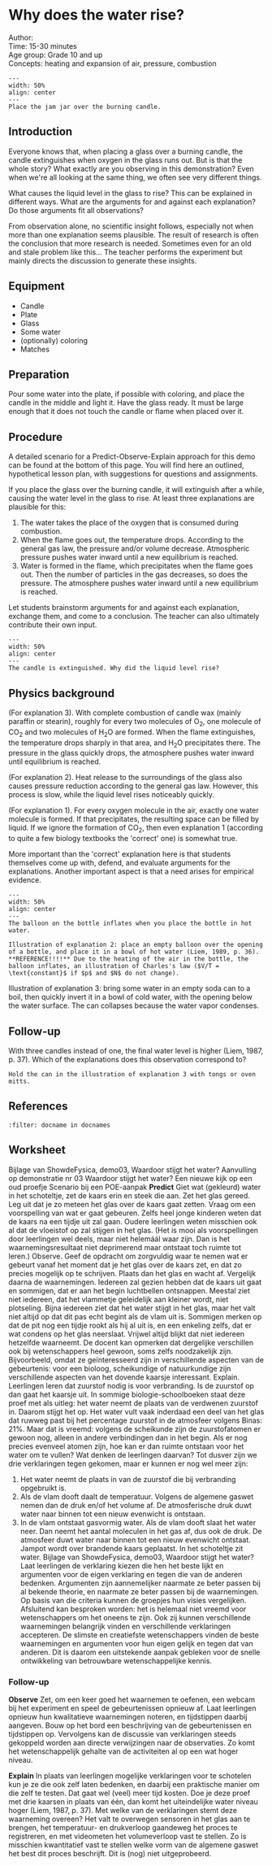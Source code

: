 

# Why does the water rise?

Author:     \
Time:	15-30 minutes  	\
Age group:	Grade 10 and up\
Concepts:	heating and expansion of air, pressure, combustion


```{figure} demo27_figure1.JPG
---
width: 50%
align: center
---
Place the jam jar over the burning candle.
```

## Introduction
Everyone knows that, when placing a glass over a burning candle, the candle extinguishes when oxygen in the glass runs out. But is that the whole story? What exactly are you observing in this demonstration? Even when we're all looking at the same thing, we often see very different things.

What causes the liquid level in the glass to rise? This can be explained in different ways. What are the arguments for and against each explanation? Do those arguments fit all observations?

From observation alone, no scientific insight follows, especially not when more than one explanation seems plausible. The result of research is often the conclusion that more research is needed. Sometimes even for an old and stale problem like this...
The teacher performs the experiment but mainly directs the discussion to generate these insights.

## Equipment
* Candle
* Plate 
* Glass 
* Some water 
* (optionally) coloring 
* Matches

## Preparation
Pour some water into the plate, if possible with coloring, and place the candle in the middle and light it. Have the glass ready. It must be large enough that it does not touch the candle or flame when placed over it.

## Procedure
A detailed scenario for a Predict-Observe-Explain approach for this demo can be found at the bottom of this page. You will find here an outlined, hypothetical lesson plan, with suggestions for questions and assignments. 

If you place the glass over the burning candle, it will extinguish after a while, causing the water level in the glass to rise. At least three explanations are plausible for this:
1. The water takes the place of the oxygen that is consumed during combustion.
2. When the flame goes out, the temperature drops. According to the general gas law, the pressure and/or volume decrease. Atmospheric pressure pushes water inward until a new equilibrium is reached.
3. Water is formed in the flame, which precipitates when the flame goes out. Then the number of particles in the gas decreases, so does the pressure. The atmosphere pushes water inward until a new equilibrium is reached.

Let students brainstorm arguments for and against each explanation, exchange them, and come to a conclusion. The teacher can also ultimately contribute their own input.

```{figure} demo27_figure2.JPG
---
width: 50%
align: center
---
The candle is extinguished. Why did the liquid level rise?
```


## Physics background
(For explanation 3). With complete combustion of candle wax (mainly paraffin or stearin), roughly for every two molecules of O$_2$, one molecule of CO$_2$ and two molecules of H$_2$O are formed. When the flame extinguishes, the temperature drops sharply in that area, and H$_2$O precipitates there. The pressure in the glass quickly drops, the atmosphere pushes water inward until equilibrium is reached.

(For explanation 2). Heat release to the surroundings of the glass also causes pressure reduction according to the general gas law. However, this process is slow, while the liquid level rises noticeably quickly.

(For explanation 1). For every oxygen molecule in the air, exactly one water molecule is formed. If that precipitates, the resulting space can be filled by liquid. If we ignore the formation of CO$_2$, then even explanation 1 (according to quite a few biology textbooks the 'correct' one) is somewhat true.

More important than the 'correct' explanation here is that students themselves come up with, defend, and evaluate arguments for the explanations. Another important aspect is that a need arises for empirical evidence.

```{figure} demo27_figure3.jpg
---
width: 50%
align: center
---
The balloon on the bottle inflates when you place the bottle in hot water.
```

```{tip}
Illustration of explanation 2: place an empty balloon over the opening of a bottle, and place it in a bowl of hot water (Liem, 1989, p. 36). **REFERENCE!!!!** Due to the heating of the air in the bottle, the balloon inflates, an illustration of Charles's law ($V/T = \text{constant}$ if $p$ and $N$ do not change).
```

Illustration of explanation 3: bring some water in an empty soda can to a boil, then quickly invert it in a bowl of cold water, with the opening below the water surface. The can collapses because the water vapor condenses.

## Follow-up
With three candles instead of one, the final water level is higher (Liem, 1987, p. 37). Which of the explanations does this observation correspond to?

```{warning}
Hold the can in the illustration of explanation 3 with tongs or oven mitts.
```

## References
```{bibliography}
:filter: docname in docnames
```


## Worksheet

Bijlage van ShowdeFysica, demo03, Waardoor stijgt het water?
Aanvulling op demonstratie nr 03
Waardoor stijgt het water?
Een nieuwe kijk op een oud proefje
Scenario bij een POE-aanpak
**Predict**
Giet wat (gekleurd) water in het schoteltje, zet de kaars erin en steek
die aan. Zet het glas gereed. Leg uit dat je zo meteen het glas over
de kaars gaat zetten.
Vraag om een voorspelling van wat er gaat gebeuren. Zelfs heel jonge kinderen weten
dat de kaars na een tijdje uit zal gaan. Oudere leerlingen weten misschien ook al dat de
vloeistof op zal stijgen in het glas.
(Het is mooi als voorspellingen door leerlingen wel deels, maar niet helemáál waar zijn.
Dan is het waarnemingsresultaat niet deprimerend maar ontstaat toch ruimte tot leren.)
Observe.
Geef de opdracht om zorgvuldig waar te nemen wat er gebeurt vanaf het moment dat je
het glas over de kaars zet, en dat zo precies mogelijk op te schrijven. Plaats dan het glas
en wacht af.
Vergelijk daarna de waarnemingen. Iedereen zal gezien hebben dat de kaars uit gaat en
sommigen, dat er aan het begin luchtbellen ontsnappen. Meestal ziet niet iedereen, dat
het vlammetje geleidelijk aan kleiner wordt, niet plotseling. Bijna iedereen ziet dat het
water stijgt in het glas, maar het valt niet altijd op dat dit pas echt begint als de vlam uit
is. Sommigen merken op dat de pit nog een tijdje rookt als hij al uit is, en een enkeling
zelfs, dat er wat condens op het glas neerslaat.
Vrijwel altijd blijkt dat niet iedereen hetzelfde waarneemt. De docent kan opmerken dat
dergelijke verschillen ook bij wetenschappers heel gewoon, soms zelfs noodzakelijk zijn.
Bijvoorbeeld, omdat ze geïnteresseerd zijn in verschillende aspecten van de gebeurtenis:
voor een bioloog, scheikundige of natuurkundige zijn verschillende aspecten van het
dovende kaarsje interessant.
Explain.
Leerlingen leren dat zuurstof nodig is voor verbranding. Is de zuurstof op dan gaat het
kaarsje uit. In sommige biologie-schoolboeken staat deze proef met als uitleg: het water
neemt de plaats van de verdwenen zuurstof in. Daarom stijgt het op. Het water vult vaak
inderdaad een deel van het glas dat ruwweg past bij het percentage zuurstof in de
atmosfeer volgens Binas: 21%.
Maar dat is vreemd: volgens de scheikunde zijn de zuurstofatomen er gewoon nog,
alleen in andere verbindingen dan in het begin. Als er nog precies evenveel atomen zijn,
hoe kan er dan ruimte ontstaan voor het water om te vullen? Wat denken de leerlingen
daarvan?
Tot dusver zijn we drie verklaringen tegen gekomen, maar er kunnen er nog wel meer
zijn:
1. Het water neemt de plaats in van de zuurstof die bij verbranding opgebruikt is.
2. Als de vlam dooft daalt de temperatuur. Volgens de algemene gaswet nemen dan de
druk en/of het volume af. De atmosferische druk duwt water naar binnen tot een
nieuw evenwicht is ontstaan.
3. In de vlam ontstaat gasvormig water. Als de vlam dooft slaat het water neer. Dan
neemt het aantal moleculen in het gas af, dus ook de druk. De atmosfeer duwt water
naar binnen tot een nieuw evenwicht ontstaat.
Jampot wordt over
brandende kaars geplaatst.
In het schoteltje zit water.
Bijlage van ShowdeFysica, demo03, Waardoor stijgt het water?
Laat leerlingen de verklaring kiezen die hen het beste lijkt en argumenten voor de eigen
verklaring en tegen die van de anderen bedenken. Argumenten zijn aannemelijker
naarmate ze beter passen bij al bekende theorie, en naarmate ze beter passen bij de
waarnemingen. Op basis van die criteria kunnen de groepjes hun visies vergelijken.
Afsluitend kan besproken worden: het is helemaal niet vreemd voor wetenschappers om
het oneens te zijn. Ook zij kunnen verschillende waarnemingen belangrijk vinden en
verschillende verklaringen accepteren. De slimste en creatiefste wetenschappers vinden
de beste waarnemingen en argumenten voor hun eigen gelijk en tegen dat van anderen.
Dit is daarom een uitstekende aanpak gebleken voor de snelle ontwikkeling van
betrouwbare wetenschappelijke kennis.

### Follow-up
**Observe**
Zet, om een keer goed het waarnemen te oefenen, een webcam bij het experiment en
speel de gebeurtenissen opnieuw af. Laat leerlingen opnieuw hun kwalitatieve
waarnemingen noteren, en tijdstippen daarbij aangeven. Bouw op het bord een
beschrijving van de gebeurtenissen en tijdstippen op. Vervolgens kan de discussie van
verklaringen steeds gekoppeld worden aan directe verwijzingen naar de observaties. Zo
komt het wetenschappelijk gehalte van de activiteiten al op een wat hoger niveau.

**Explain**
In plaats van leerlingen mogelijke verklaringen voor te schotelen kun je ze die ook zelf
laten bedenken, en daarbij een praktische manier om die zelf te testen. Dat gaat wel
(veel) meer tijd kosten.
Doe je deze proef met drie kaarsen in plaats van één, dan komt het uiteindelijke water
niveau hoger (Liem, 1987, p. 37). Met welke van de verklaringen stemt deze
waarneming overeen?
Het valt te overwegen sensoren in het glas aan te brengen, het temperatuur- en
drukverloop gaandeweg het proces te registreren, en met videometen het volumeverloop
vast te stellen. Zo is misschien kwantitatief vast te stellen welke vorm van de algemene
gaswet het best dit proces beschrijft. Dit is (nog) niet uitgeprobeerd.
